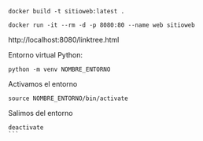 ```
docker build -t sitioweb:latest .
```
```
docker run -it --rm -d -p 8080:80 --name web sitioweb
```

http://localhost:8080/linktree.html

Entorno virtual Python:
```
python -m venv NOMBRE_ENTORNO
```

Activamos el entorno
```
source NOMBRE_ENTORNO/bin/activate
```

Salimos del entorno
````
deactivate
```